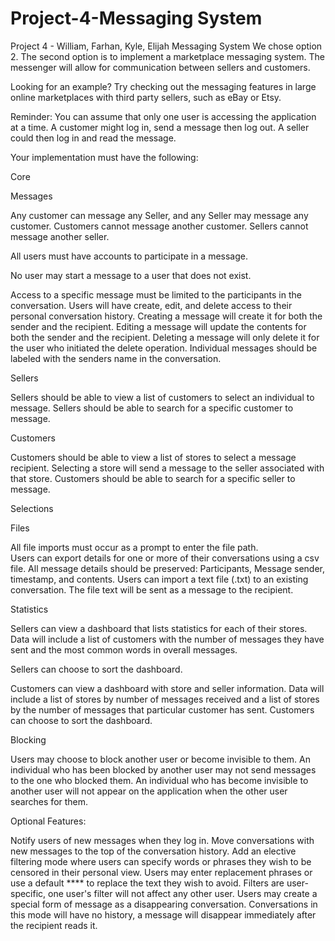# Project-4-Messaging System
Project 4 - William, Farhan, Kyle, Elijah
Messaging System
We chose option 2.
The second option is to implement a marketplace messaging system. The messenger will allow for communication between sellers and customers. 

Looking for an example? Try checking out the messaging features in large online marketplaces with third party sellers, such as eBay or Etsy. 

Reminder: You can assume that only one user is accessing the application at a time. A customer might log in, send a message then log out. A seller could then log in and read the message.  

Your implementation must have the following: 

Core

Messages

Any customer can message any Seller, and any Seller may message any customer.
Customers cannot message another customer. Sellers cannot message another seller. 

All users must have accounts to participate in a message. 

No user may start a message to a user that does not exist.

Access to a specific message must be limited to the participants in the conversation. 
Users will have create, edit, and delete access to their personal conversation history. 
Creating a message will create it for both the sender and the recipient. 
Editing a message will update the contents for both the sender and the recipient. 
Deleting a message will only delete it for the user who initiated the delete operation. 
Individual messages should be labeled with the senders name in the conversation. 

Sellers

Sellers should be able to view a list of customers to select an individual to message.
Sellers should be able to search for a specific customer to message. 

Customers

Customers should be able to view a list of stores to select a message recipient. Selecting a store will send a message to the seller associated with that store. 
Customers should be able to search for a specific seller to message. 

Selections

Files

All file imports must occur as a prompt to enter the file path.  
Users can export details for one or more of their conversations using a csv file.
All message details should be preserved: Participants, Message sender, timestamp, and contents.
Users can import a text file (.txt) to an existing conversation.
The file text will be sent as a message to the recipient. 

Statistics

Sellers can view a dashboard that lists statistics for each of their stores.
Data will include a list of customers with the number of messages they have sent and the most common words in overall messages. 

Sellers can choose to sort the dashboard.

Customers can view a dashboard with store and seller information.
Data will include a list of stores by number of messages received and a list of stores by the number of messages that particular customer has sent. 
Customers can choose to sort the dashboard. 

Blocking

Users may choose to block another user or become invisible to them.
An individual who has been blocked by another user may not send messages to the one who blocked them. 
An individual who has become invisible to another user will not appear on the application when the other user searches for them. 

Optional Features: 

Notify users of new messages when they log in. Move conversations with new messages to the top of the conversation history. 
Add an elective filtering mode where users can specify words or phrases they wish to be censored in their personal view. Users may enter replacement phrases or use a default **** to replace the text they wish to avoid. Filters are user-specific, one user's filter will not affect any other user. 
Users may create a special form of message as a disappearing conversation. Conversations in this mode will have no history, a message will disappear immediately after the recipient reads it. 
